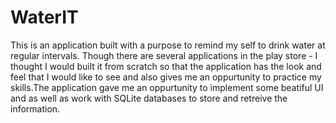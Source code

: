 # WaterIT

This is an application built with a purpose to remind my self to drink water at regular intervals. Though there are several applications in the play store - I thought I would built it from scratch so that the application has the look and feel that I would like to see and also gives me an oppurtunity to practice my skills.The application gave me an oppurtunity to implement some beatiful UI and as well as work with SQLite databases to store and retreive the information.
